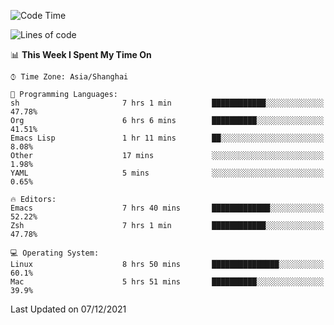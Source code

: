 <!--START_SECTION:waka-->
![Code Time](http://img.shields.io/badge/Code%20Time-467%20hrs%2031%20mins-blue)

![Lines of code](https://img.shields.io/badge/From%20Hello%20World%20I%27ve%20Written-22%20Thousand%20lines%20of%20code-blue)

📊 **This Week I Spent My Time On** 

```text
⌚︎ Time Zone: Asia/Shanghai

💬 Programming Languages: 
sh                       7 hrs 1 min         ████████████░░░░░░░░░░░░░   47.78% 
Org                      6 hrs 6 mins        ██████████░░░░░░░░░░░░░░░   41.51% 
Emacs Lisp               1 hr 11 mins        ██░░░░░░░░░░░░░░░░░░░░░░░   8.08% 
Other                    17 mins             ░░░░░░░░░░░░░░░░░░░░░░░░░   1.98% 
YAML                     5 mins              ░░░░░░░░░░░░░░░░░░░░░░░░░   0.65%

🔥 Editors: 
Emacs                    7 hrs 40 mins       █████████████░░░░░░░░░░░░   52.22% 
Zsh                      7 hrs 1 min         ████████████░░░░░░░░░░░░░   47.78%

💻 Operating System: 
Linux                    8 hrs 50 mins       ███████████████░░░░░░░░░░   60.1% 
Mac                      5 hrs 51 mins       ██████████░░░░░░░░░░░░░░░   39.9%

```


 Last Updated on 07/12/2021
<!--END_SECTION:waka-->
